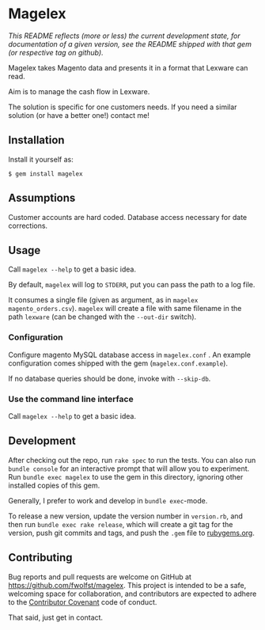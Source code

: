 # Magelex

*This README reflects (more or less) the current development state, for documentation of a given version, see the README shipped with that gem (or respective tag on github).*

Magelex takes Magento data and presents it in a format that Lexware can read.

Aim is to manage the cash flow in Lexware.

The solution is specific for one customers needs.  If you need a similar solution (or have a better one!) contact me!

## Installation

Install it yourself as:

    $ gem install magelex

## Assumptions

Customer accounts are hard coded.  Database access necessary for date corrections.

## Usage

Call `magelex --help` to get a basic idea.

By default, `magelex` will log to `STDERR`, put you can pass the path to a log file.

It consumes a single file (given as argument, as in `magelex magento_orders.csv`).  `magelex` will create a file with same filename in the path `lexware` (can be changed with the `--out-dir` switch).

### Configuration

Configure magento MySQL database access in `magelex.conf` .  An example configuration comes shipped with the gem (`magelex.conf.example`).

If no database queries should be done, invoke with `--skip-db`.

### Use the command line interface

Call `magelex --help` to get a basic idea.

## Development

After checking out the repo, run `rake spec` to run the tests. You can also run `bundle console` for an interactive prompt that will allow you to experiment. Run `bundle exec magelex` to use the gem in this directory, ignoring other installed copies of this gem.

Generally, I prefer to work and develop in `bundle exec`-mode.

To release a new version, update the version number in `version.rb`, and then run `bundle exec rake release`, which will create a git tag for the version, push git commits and tags, and push the `.gem` file to [rubygems.org](https://rubygems.org).

## Contributing

Bug reports and pull requests are welcome on GitHub at https://github.com/fwolfst/magelex. This project is intended to be a safe, welcoming space for collaboration, and contributors are expected to adhere to the [Contributor Covenant](http://contributor-covenant.org) code of conduct.

That said, just get in contact.
